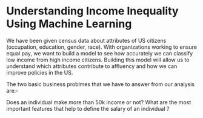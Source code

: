 # Understanding Income Inequality Using Machine Learning
We have been given census data about attributes of US citizens (occupation, education, gender, race). With organizations working to ensure equal pay, we want to build a model to see how accurately we can classify low income from high income citizens. Building this model will allow us to understand which attributes contribute to affluency and how we can improve policies in the US.

The two basic business problmes that we have to answer from our analysis are:-

Does an individual make more than 50k income or not?
What are the most important features that help to define the salary of an individual ?
